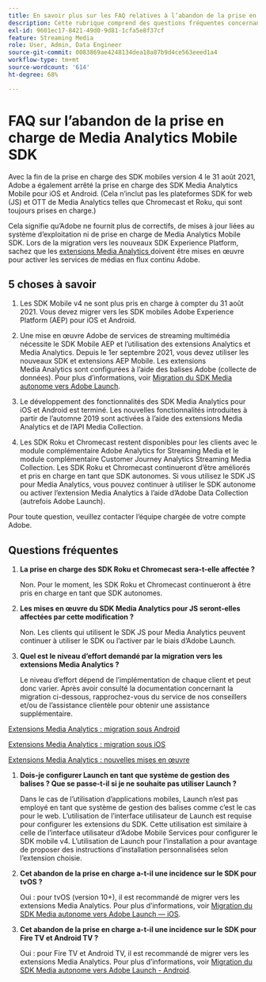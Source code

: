 ```yaml
---
title: En savoir plus sur les FAQ relatives à l’abandon de la prise en charge du SDK Media Analytics
description: Cette rubrique comprend des questions fréquentes concernant l’abandon de la prise en charge des SDK Media Analytics.
exl-id: 9601ec17-8421-49d0-9d81-1cfa5e8f37cf
feature: Streaming Media
role: User, Admin, Data Engineer
source-git-commit: 0083869ae4248134dea18a87b9d4ce563eeed1a4
workflow-type: tm+mt
source-wordcount: '614'
ht-degree: 68%

---
```


# FAQ sur l’abandon de la prise en charge de Media Analytics Mobile SDK

Avec la fin de la prise en charge des SDK mobiles version 4 le 31 août 2021, Adobe a également arrêté la prise en charge des SDK Media Analytics Mobile pour iOS et Android. (Cela n’inclut pas les plateformes SDK for web (JS) et OTT de Media Analytics telles que Chromecast et Roku, qui sont toujours prises en charge.)

Cela signifie qu’Adobe ne fournit plus de correctifs, de mises à jour liées au système d’exploitation ni de prise en charge de Media Analytics Mobile SDK. Lors de la migration vers les nouveaux SDK Experience Platform, sachez que les [ extensions Media Analytics ](https://developer.adobe.com/client-sdks/documentation/adobe-media-analytics/) doivent être mises en œuvre pour activer les services de médias en flux continu Adobe.


## 5 choses à savoir

1. Les SDK Mobile v4 ne sont plus pris en charge à compter du 31 août 2021. Vous devez migrer vers les SDK mobiles Adobe Experience Platform (AEP) pour iOS et Android.

1. Une mise en œuvre Adobe de services de streaming multimédia nécessite le SDK Mobile AEP et l’utilisation des extensions Analytics et Media Analytics. Depuis le 1er septembre 2021, vous devez utiliser les nouveaux SDK et extensions AEP Mobile.  Les extensions Media Analytics sont configurées à l’aide des balises Adobe (collecte de données). Pour plus d’informations, voir [Migration du SDK Media autonome vers Adobe Launch](/help/legacy/sdk-to-launch/sdk-to-launch-migration.md).

1. Le développement des fonctionnalités des SDK Media Analytics pour iOS et Android est terminé. Les nouvelles fonctionnalités introduites à partir de l’automne 2019 sont activées à l’aide des extensions Media Analytics et de l’API Media Collection.

1. Les SDK Roku et Chromecast restent disponibles pour les clients avec le module complémentaire Adobe Analytics for Streaming Media et le module complémentaire Customer Journey Analytics Streaming Media Collection. Les SDK Roku et Chromecast continueront d’être améliorés et pris en charge en tant que SDK autonomes. Si vous utilisez le SDK JS pour Media Analytics, vous pouvez continuer à utiliser le SDK autonome ou activer l’extension Media Analytics à l’aide d’Adobe Data Collection (autrefois Adobe Launch).

Pour toute question, veuillez contacter l’équipe chargée de votre compte Adobe.

## Questions fréquentes

1. **La prise en charge des SDK Roku et Chromecast sera-t-elle affectée ?&#x200B;**

   Non.  Pour le moment, les SDK Roku et Chromecast continueront à être pris en charge en tant que SDK autonomes.
1. **Les mises en œuvre du SDK Media Analytics pour JS seront-elles affectées par cette modification ?&#x200B;**

   Non.  Les clients qui utilisent le SDK JS pour Media Analytics peuvent continuer à utiliser le SDK ou l’activer par le biais d’Adobe Launch.
&#x200B;
1. **Quel est le niveau d’effort demandé par la migration vers les extensions Media Analytics ?&#x200B;**

   Le niveau d’effort dépend de l’implémentation de chaque client et peut donc varier.  Après avoir consulté la documentation concernant la migration ci-dessous, rapprochez-vous du service de nos conseillers et/ou de l’assistance clientèle pour obtenir une assistance supplémentaire.

[Extensions Media Analytics : migration sous Android](/help/legacy/sdk-to-launch/sdk-to-launch-migration-platforms/sdk-to-launch-migration-android.md)

[Extensions Media Analytics : migration sous iOS](/help/legacy/sdk-to-launch/sdk-to-launch-migration-platforms/sdk-to-launch-migration-ios.md)

   [Extensions Media Analytics : nouvelles mises en œuvre](https://developer.adobe.com/client-sdks/documentation/adobe-media-analytics/)

1. **Dois-je configurer Launch en tant que système de gestion des balises ? Que se passe-t-il si je ne souhaite pas utiliser Launch ?**

   Dans le cas de l’utilisation d’applications mobiles, Launch n’est pas employé en tant que système de gestion des balises comme c’est le cas pour le web. L’utilisation de l’interface utilisateur de Launch est requise pour configurer les extensions du SDK. Cette utilisation est similaire à celle de l’interface utilisateur d’Adobe Mobile Services pour configurer le SDK mobile v4. L’utilisation de Launch pour l’installation a pour avantage de proposer des instructions d’installation personnalisées selon l’extension choisie.

1. **Cet abandon de la prise en charge a-t-il une incidence sur le SDK pour tvOS ?**

   Oui : pour tvOS (version 10+), il est recommandé de migrer vers les extensions Media Analytics. Pour plus d’informations, voir [Migration du SDK Media autonome vers Adobe Launch — iOS](/help/legacy/sdk-to-launch/sdk-to-launch-migration-platforms/sdk-to-launch-migration-ios.md).

1. **Cet abandon de la prise en charge a-t-il une incidence sur le SDK pour Fire TV et Android TV ?**

   Oui : pour Fire TV et Android TV, il est recommandé de migrer vers les extensions Media Analytics. Pour plus d’informations, voir [Migration du SDK Media autonome vers Adobe Launch - Android](/help/legacy/sdk-to-launch/sdk-to-launch-migration-platforms/sdk-to-launch-migration-android.md).
